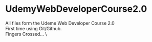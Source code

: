 # UdemyWebDeveloperCourse2.0
All files form the Udeme Web Developer Course 2.0\
First time using Git/Github. \
Fingers Crossed... \
